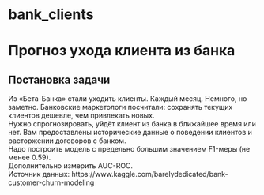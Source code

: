 # bank_clients
<h1>Прогноз ухода клиента из банка</h1>
<h2>Постановка задачи</h2>
Из «Бета-Банка» стали уходить клиенты. Каждый месяц. Немного, но заметно. Банковские маркетологи посчитали: сохранять текущих клиентов дешевле, чем привлекать новых.<br />
Нужно спрогнозировать, уйдёт клиент из банка в ближайшее время или нет. Вам предоставлены исторические данные о поведении клиентов и расторжении договоров с банком.<br />
Надо построить модель с предельно большим значением F1-меры (не менее 0.59).<br />
Дополнительно измерить AUC-ROC.<br />
Источник данных: https://www.kaggle.com/barelydedicated/bank-customer-churn-modeling
